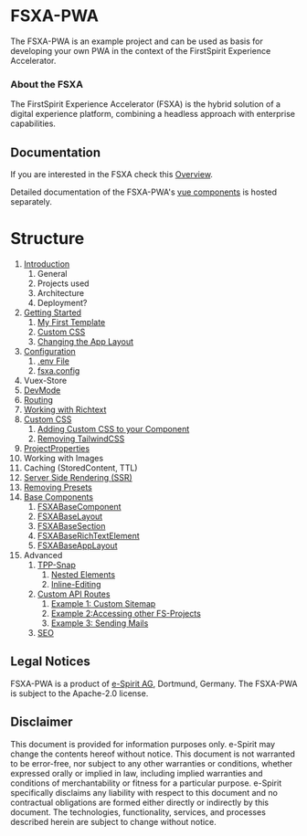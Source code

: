 # FSXA-PWA

The FSXA-PWA is an example project and can be used as basis for developing your own PWA
in the context of the FirstSpirit Experience Accelerator.

### About the FSXA

The FirstSpirit Experience Accelerator (FSXA) is the hybrid solution of a digital
experience platform, combining a headless approach with enterprise capabilities.

## Documentation

If you are interested in the FSXA check this [Overview](https://docs.e-spirit.com/module/fsxa/overview/benefits-hybrid/index.html).

Detailed documentation of the FSXA-PWA's [vue components](https://enterprise-fsxa-ui.e-spirit.cloud/) is hosted separately.

# Structure

1. [Introduction](./docs/Introduction.md)
   1. General
   2. Projects used
   3. Architecture
   4. Deployment?
2. [Getting Started](./docs/getting-started/index.md#getting-started)
   1. [My First Template](./docs/getting-started/index.md#my-first-template)
   2. [Custom CSS](./docs/getting-started/index.md#custom-css)
   3. [Changing the App Layout](./docs/getting-started/index.md#changing-the-app-layout)
3. [Configuration](./docs/Configuration.md)
   1. [.env File](./docs/configuration.md#env-file)
   2. [fsxa.config](./docs/Configuration.md#fsxaconfig)
4. Vuex-Store
5. [DevMode](./docs/DevMode.md)
6. [Routing](./docs/Routing.md)
7. [Working with Richtext](./docs/Richtext.md)
8. [Custom CSS](./docs/css/index.md)
   1. [Adding Custom CSS to your Component](./docs/css/Component.md)
   2. [Removing TailwindCSS](./docs/css/RemovingTailwind.md)
9. [ProjectProperties](./docs/ProjectProperties.md)
10. Working with Images
11. Caching (StoredContent, TTL)
12. [Server Side Rendering (SSR)](./docs/SSR.md)
13. [Removing Presets](./docs/RemovingPresets.md)
14. [Base Components](./docs/components/index.md)
    1. [FSXABaseComponent](./docs/components/FSXABaseComponent.md)
    2. [FSXABaseLayout](./docs/components/FSXABaseLayout.md)
    3. [FSXABaseSection](./docs/components/FSXABaseSection.md)
    4. [FSXABaseRichTextElement](./docs/components/FSXABaseRichTextElement.md)
    5. [FSXABaseAppLayout](./docs/components/FSXABaseAppLayout.md)
15. Advanced
    1. [TPP-Snap](./docs/advanced/TPP-Snap.md)
       1. [Nested Elements](./docs/advanced/TPP-Snap.md#nested-elements)
       2. [Inline-Editing](./docs/advanced/TPP-Snap.md#inline-editing)
    2. [Custom API Routes](./docs/advanced/custom-api-routes/index.md)
       1. [Example 1: Custom Sitemap](./docs/advanced/custom-api-routes/CustomSitemap.md)
       2. [Example 2:Accessing other FS-Projects](./docs/advanced/custom-api-routes/AccessingOtherProjects.md)
       3. [Example 3: Sending Mails](./docs/advanced/custom-api-routes/SendingMails.md)
    3. [SEO](./docs/advanced/SEO.md)

## Legal Notices

FSXA-PWA is a product of [e-Spirit AG](http://www.e-spirit.com), Dortmund, Germany.
The FSXA-PWA is subject to the Apache-2.0 license.

## Disclaimer

This document is provided for information purposes only.
e-Spirit may change the contents hereof without notice.
This document is not warranted to be error-free, nor subject to any
other warranties or conditions, whether expressed orally or
implied in law, including implied warranties and conditions of
merchantability or fitness for a particular purpose. e-Spirit
specifically disclaims any liability with respect to this document
and no contractual obligations are formed either directly or
indirectly by this document. The technologies, functionality, services,
and processes described herein are subject to change without notice.
